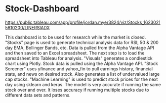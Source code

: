# Stock-Dashboard

https://public.tableau.com/app/profile/jordan.myer3824/viz/Stocks_16230215610200/LINERSIADX

This dashboard is to be used for research while the market is closed. "Stocks" page is used to generate technical analysis data for RSI, 50 & 200 day EMA, Bollinger Bands, etc. Data is pulled from the Alpha Vantage API and then saved to an Excel spreadsheet. The next step is to load the spreadsheet into Tableau for analysis. "Visuals" generates a condlestick chart using Plotly. Stock data is pulled using the Alpha Vantage API. "Stock Screener" uses yfinance and yahoo_fin to pull earnings history, financial stats, and news on desired stock. Also generates a list of undervalued large cap stocks. "Machine Learning" is used to predict stock prices for the next day using sklearn and keras. The model is very accurate if running the same stock over and over. It loses accuracy if running multiple stocks due to different data sets and patterns.  
